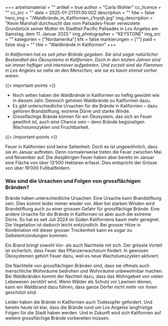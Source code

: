 +++
arbeitsmaterial = ""
artikel = true
author = "Carla Wohler"
cc_licence = ""
cc_src = ""
date = 2025-01-21T01:00:00Z
description = ""
fdw = false
hero_img = "/Waldbrände_in_Kalifornien_z1nyqh.jpg"
img_description = "Kevin Marshall durchsucht das vom Palisades-Feuer verwüstete Grundstück seiner Mutter im Stadtteil Pacific Palisades in Los Angeles am Samstag, dem 11. Januar 2025."
img_photographer = "KEYSTONE"
img_src = ""
kategorien = ["Nordamerika"]
kfk = false
markierungen = [""]
paid = false
slug = ""
title = "Waldbrände in Kalifornien"
+++

_In Kalifornien hat es seit jeher Brände gegeben. Sie sind sogar natürlicher Bestandteil des Ökosystems in Kalifornien. Doch in den letzten Jahren sind sie immer heftiger und intensiver aufgetreten. Und zurzeit sind die Flammen in Los Angeles so nahe an den Menschen, wie sie es kaum einmal vorher waren._

{{< important-points >}}

<ul>

<li>Noch selten haben die Waldbrände in Kalifornien so heftig gewütet wie in diesem Jahr. Dennoch gehören Waldbrände zu Kalifornien dazu.</li>

<li>Es gibt unterschiedliche Ursachen für die Brände in Kalifornien – dazu gehören Brandstiftung, extreme Dürre und starke Winde.</li>

<li>Grossflächige Brände können für ein Ökosystem, das sich an Feuer gewöhnt ist, auch eine Chance sein – denn Brände begünstigen Wachstumszyklen und Fruchtbarkeit.</li>

</ul>

{{< /important-points >}}

Feuer in Kalifornien sind keine Seltenheit. Doch es ist ungewöhnlich, dass sie im Januar auftreten. Denn normalerweise treten die Feuer zwischen Mai und November auf. Die diesjährigen Feuer haben aber bereits im Januar eine Fläche von über 13‘500 Hektaren erfasst. Dies entspricht der Grösse von über 19‘000 Fußballfeldern.
 
### Was sind die Ursachen und Folgen von grossflächigen Bränden?

Brände haben unterschiedliche Ursachen. Eine Ursache kann Brandstiftung sein. Dies kommt leider immer wieder vor. Aber bei starken Winden wird Brandstiftung auch zu einer grossen Gefahr für grossflächige Brände. Eine andere Ursache für die Brände in Kalifornien ist aber auch die extreme Dürre. So hat es seit Juli 2024 im Süden Kaliforniens kaum mehr geregnet. Die Vegetation ist dadurch leicht entzündlich. Bei grosser Hitze in Kombination mit dieser grosser Trockenheit kann es sogar zu Selbstentzündungen kommen. 

Ein Brand bringt sowohl Vor- als auch Nachteile mit sich. Der grösste Vorteil ist sicherlich, dass Feuer das Pflanzenwachstum fördert. In gewissen Ökosystemen gehört Feuer dazu, weil es neue Wachstumszyklen aktiviert.

Die Nachteile von grossflächigen Bränden sind, dass sie oftmals auch menschliche Wohnräume bedrohen und Wohnräume unbewohnbar machen. Bei Waldbränden kommt der Nachteil dazu, dass das Wohngebiet von vielen Lebewesen zerstört wird. Wenn Wälder als Schutz vor Lawinen dienen, kann ein Waldbrand dazu führen, dass ganze Dörfer nicht mehr vor ihnen geschützt sind. 

Leider haben die Brände in Kalifornien auch Todesopfer gefordert. Und bereits heute ist klar, dass die Brände rund um Los Angeles langfristige Folgen für die Stadt haben werden. Und in Zukunft wird sich Kalifornien auf weitere grossflächige Brände vorbereiten müssen.
